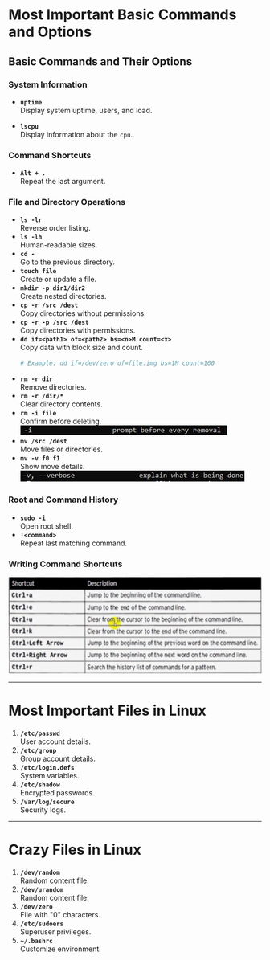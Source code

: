 
# Most Important Basic Commands and Options

## Basic Commands and Their Options

### System Information
- **`uptime`**  
    Display system uptime, users, and load.

- **`lscpu`**  
    Display information about the `cpu`.

### Command Shortcuts
- **`Alt + .`**  
    Repeat the last argument.

### File and Directory Operations
- **`ls -lr`**  
    Reverse order listing.  
- **`ls -lh`**  
    Human-readable sizes.  
- **`cd -`**  
    Go to the previous directory.  
- **`touch file`**  
    Create or update a file.  
- **`mkdir -p dir1/dir2`**  
    Create nested directories.  
- **`cp -r /src /dest`**  
    Copy directories without permissions.  
- **`cp -r -p /src /dest`**  
    Copy directories with permissions.  
- **`dd if=<path1> of=<path2> bs=<n>M count=<x>`**  
    Copy data with block size and count.  
    ```bash
    # Example: dd if=/dev/zero of=file.img bs=1M count=100
    ```  
- **`rm -r dir`**  
    Remove directories.  
- **`rm -r /dir/*`**  
    Clear directory contents.  
- **`rm -i file`**  
    Confirm before deleting.  
    ![Prompt Example](screens/image-4.png)  
- **`mv /src /dest`**  
    Move files or directories.  
- **`mv -v f0 f1`**  
    Show move details.  
    ![Verbose Example](screens/image-3.png)  

### Root and Command History
- **`sudo -i`**  
    Open root shell.  
- **`!<command>`**  
    Repeat last matching command.  

### Writing Command Shortcuts
![Command Shortcuts](screens/image-5.png)

---

# Most Important Files in Linux

1. **`/etc/passwd`**  
     User account details.  
2. **`/etc/group`**  
     Group account details.  
3. **`/etc/login.defs`**  
     System variables.  
4. **`/etc/shadow`**  
     Encrypted passwords.  
5. **`/var/log/secure`**  
     Security logs.  

---

# Crazy Files in Linux

1. **`/dev/random`**  
     Random content file.  
2. **`/dev/urandom`**  
     Random content file.  
3. **`/dev/zero`**  
     File with "0" characters.  
4. **`/etc/sudoers`**  
     Superuser privileges.  
5. **`~/.bashrc`**  
     Customize environment.  

